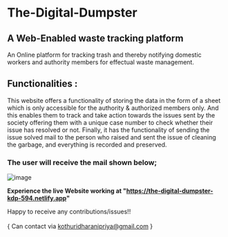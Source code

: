 # The-Digital-Dumpster
## A Web-Enabled waste tracking platform

An Online platform for tracking trash and thereby notifying domestic workers and authority members for effectual waste management.

## Functionalities :
This website offers a functionality of storing the data in the form of a sheet which is only accessible for the authority & authorized members only. And this enables them to track and take action towards the issues sent by the society offering them with a unique case number to check whether their issue has resolved or not. Finally, it has the functionality of sending the issue solved mail to the person who raised and sent the issue of cleaning the garbage, and everything is recorded and preserved. 

### The user will receive the mail shown below;
![image](https://github.com/KDHARANIPRIYA/The-Digital-Dumpster/assets/103330033/56f19c71-c2fc-49b4-a497-6a0d8cbd0726)



**Experience the live Website working at "https://the-digital-dumpster-kdp-594.netlify.app"**



Happy to receive any contributions/issues!!<br><br>
{ Can contact via kothuridharanipriya@gmail.com }
